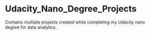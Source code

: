 # Udacity_Nano_Degree_Projects
Contains multiple projects created while completing my Udacity nano degree for data analytics.
